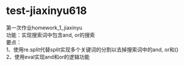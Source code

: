 # test-jiaxinyu618
第一次作业homework_1_jiaxinyu  
功能：实现搜索词中包含and, or的搜索  
要点：  
1、使用re.split代替split实现多个关键词的分割以去掉搜索词中的and, or和()  
2、使用eval实现and和or的逻辑功能  
